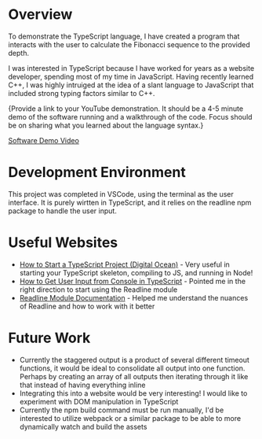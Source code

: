 # Overview
To demonstrate the TypeScript language, I have created a program that interacts with the user to calculate the Fibonacci sequence to the provided depth.

I was interested in TypeScript because I have worked for years as a website developer, spending most of my time in JavaScript. Having recently learned C++, I was highly intruiged at the idea of a slant language to JavaScript that included strong typing factors similar to C++.

{Provide a link to your YouTube demonstration. It should be a 4-5 minute demo of the software running and a walkthrough of the code. Focus should be on sharing what you learned about the language syntax.}

[Software Demo Video](https://www.loom.com/share/a932b10530c94444ab322c020a6aa97c?sid=8ce760b9-3d20-4579-82de-6d33a2cb4948)

# Development Environment
This project was completed in VSCode, using the terminal as the user interface. It is purely wirtten in TypeScript, and it relies on the readline npm package to handle the user input.

# Useful Websites
- [How to Start a TypeScript Project (Digital Ocean)](https://www.digitalocean.com/community/tutorials/typescript-new-project) - Very useful in starting your TypeScript skeleton, compiling to JS, and running in Node!
- [How to Get User Input from Console in TypeScript](https://stackoverflow.com/questions/33858763/console-input-in-typescript) - Pointed me in the right direction to start using the Readline module
- [Readline Module Documentation](https://nodejs.org/api/readline.html#readline_readline) - Helped me understand the nuances of Readline and how to work with it better

# Future Work
- Currently the staggered output is a product of several different timeout functions, it would be ideal to consolidate all output into one function. Perhaps by creating an array of all outputs then iterating through it like that instead of having everything inline
- Integrating this into a website would be very interesting! I would like to experiment with DOM manipulation in TypeScript
- Currently the npm build command must be run manually, I'd be interested to utilize webpack or a similar package to be able to more dynamically watch and build the assets